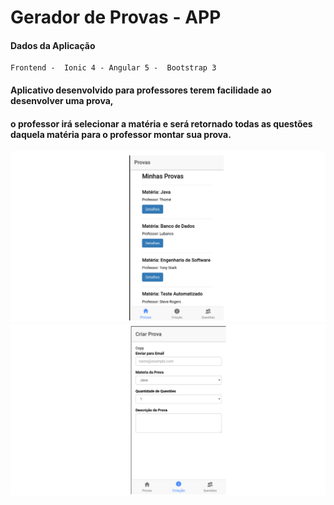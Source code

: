 # Gerador de Provas - APP

#### Dados da Aplicação
```
Frontend -  Ionic 4 - Angular 5 -  Bootstrap 3
```         

#### Aplicativo desenvolvido para professores terem facilidade ao desenvolver uma prova,
#### o professor irá selecionar a matéria e será retornado todas as questões daquela matéria para o professor montar sua prova.

![Screenshot](app-prova.png)
![Screenshot](app-prova-form.png)





